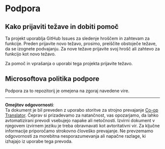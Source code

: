 <!--
CO_OP_TRANSLATOR_METADATA:
{
  "original_hash": "872be8bc1b93ef1dd9ac3d6e8f99f6ab",
  "translation_date": "2025-09-05T11:21:13+00:00",
  "source_file": "SUPPORT.md",
  "language_code": "sl"
}
-->
# Podpora
## Kako prijaviti težave in dobiti pomoč  

Ta projekt uporablja GitHub Issues za sledenje hroščem in zahtevam za funkcije. Preden prijavite novo težavo, prosimo, preiščite obstoječe težave, da se izognete podvajanju. Za nove težave prijavite svoj hrošč ali zahtevo za funkcijo kot novo težavo.

Za pomoč in vprašanja o uporabi tega projekta prijavite težavo.

## Microsoftova politika podpore  

Podpora za to repozitorij je omejena na zgoraj navedene vire.

---

**Omejitev odgovornosti**:  
Ta dokument je bil preveden z uporabo storitve za strojno prevajanje [Co-op Translator](https://github.com/Azure/co-op-translator). Čeprav si prizadevamo za natančnost, vas opozarjamo, da lahko avtomatizirani prevodi vsebujejo napake ali netočnosti. Izvirni dokument v njegovem izvirnem jeziku je treba obravnavati kot avtoritativni vir. Za ključne informacije priporočamo strokovno človeško prevajanje. Ne prevzemamo odgovornosti za morebitna nesporazumevanja ali napačne razlage, ki izhajajo iz uporabe tega prevoda.